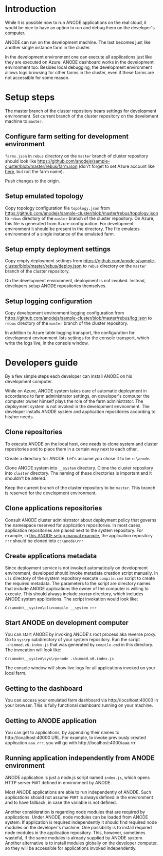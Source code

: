 # Introduction

While it is possible now to run ANODE applications on the real cloud, it would be nice to have an option to run and debug them on the developer's computer.

ANODE can run on the development machine. The last becomes just like another single instance farm in the cluster.

In the development environment one can execute all applications just like they are executed on Azure. ANODE dashboard works in the development environment too. Besides local debugging, the development environment allows logs browsing for other farms in the cluster, even if these farms are not accessible for some reason.

# Setup steps

The master branch of the cluster repository bears settings for development environment. Set current branch of the cluster repository on the develoment machine to ```master```.

## Configure farm setting for development environment

```farms.json``` in ```rebus``` directory on the ```master``` branch of cluster repository should look like https://github.com/anodejs/sample-cluster/blob/master/rebus/farm.json (don't forget to set Azure account like [here](https://github.com/anodejs/anodejs/blob/master/docs/SIMPLE_SETUP.md#update-farmjson), but not the farm name).

Push changes to the origin.

## Setup emulated topology

Copy topology configuration file ```topology.json``` from https://github.com/anodejs/sample-cluster/blob/master/rebus/topology.json to ```rebus``` directory of the ```master``` branch of the cluster repository. On Azure, this file is generated from Azure configuration. For development environment it should be present in the directory. The file emulates environment of a single instance of the emulated farm.

## Setup empty deployment settings

Copy empty deployment settings from https://github.com/anodejs/sample-cluster/blob/master/rebus/deploy.json to ```rebus``` directory on the ```master``` branch of the cluster repository.

On the development environment, deployment is not invoked. Instead, developers setup ANODE repositories themselves.

## Setup logging configuration

Copy development environment logging configuration from https://github.com/anodejs/sample-cluster/blob/master/rebus/log.json to ```rebus``` directory of the ```master``` branch of the cluster repository. 

In addition to Azure table logging transport, the configuration for development environment lists settings for the console transport, which write the logs live, in the console window.

# Developers guide

By a few simple steps each developer can install ANODE on his development computer.

While on Azure, ANODE system takes care of automatic deployment in accordance to farm administrator settings, on developer's computer the computer owner himself plays the role of the farm administrator. The deployment system is not invoked in the development environment. The developer installs ANODE system and application repositories according to his/her needs.

## Clone repositories

To execute ANODE on the local host, one needs to clone system and cluster repositories and to place them in a certain way next to each other.

Create a directory for ANODE. Let's assume you chose it to be ```c:\anode```.

Clone ANODE system into ```__system``` directory. Clone the cluster repository into ```cluster``` directory. The naming of these directories is important and it shouldn't be altered. 

Keep the current branch of the cluster repository to be ```master```. This branch is reserved for the development environment.

## Clone applications repositories

Consult ANODE cluster administrator about deployment policy that governs the namespace reserved for application repositories. In most cases, application repositories are placed next to the system repository. For example, in [this ANODE setup manual example](https://github.com/anodejs/anodejs/blob/master/docs/APPREPO_SETUP.md#configure-deployment), the application repository ```rrr``` should be cloned into ```c:\anode\rrr```

## Create applications metadata

Since deployment service is not invoked automatically on development environment, developed should invoke metadata creation script manually. In ```cli``` directory of the system repository execute ```compile.cmd``` script to create the required metadata. The parameters to the script are directory names that include ANODE applications the owner of the computer is willing to execute. This should always include ```system``` directory, which includes ANODE system applications. The script invokation would look like:

```
C:\anode\__system\cli>compile __system rrr
```

## Start ANODE on development computer

You can start ANODE by invoking ANODE's root process aka reverse proxy. Go to ```sys\rp``` subdirectory of your system repository. Run the script ```.shimmed.v6.index.js``` that was generated by ```compile.cmd``` in this directory. The invocation will look like:

```
C:\anode\__system\sys\rp>node .shimmed.v6.index.js
```

The console window will show live logs for all applications invoked on your local farm.

## Getting to the dashboard

You can access your emulated farm dashboard via http://localhost:40000 in your browser. This is fully functional dashboard running on your machine.

## Getting to ANODE application

You can get to applications, by appending their names to http://localhost:40000 URL. For example, to invoke previously created application ```aaa.rrr```, you will go with http://localhost:4000/aaa.rrr

## Running application independently from ANODE environment

ANODE application is just a node.js script named ```index.js```, which opens HTTP server ```PORT``` defined in environment by ANODE.

Most ANODE applications are able to run independently of ANODE. Such applications should not assume ```PORT``` is always defined in the environment and to have fallback, in case the variable is not defined.

Another consideration is regarding node modules that are required by applications. Under ANODE, node modules can be loaded from ANODE system. If application is required independently it should find required node modules on the developer's machine. One possibility is to install required node modules in the application repository. This, however, sometimes wasteful, if the same modules is already supplied by ANODE system. Another alternative is to install modules globally on the developer computer, so they will be accessible for applications invoked independently.